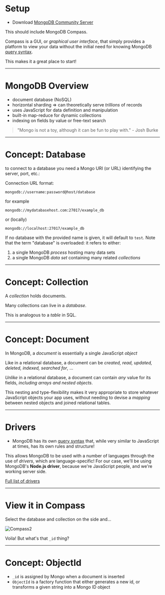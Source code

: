 
# Setup
* Download [MongoDB Community Server](https://www.mongodb.com/try/download/community)

This should include MongoDB Compass.

Compass is a GUI, or *graphical user interface*, that simply provides a platform to view your data without the initial need for knowing MongoDB [query syntax](https://docs.mongodb.com/manual/tutorial/query-documents/).

This makes it a great place to start!

---

# MongoDB Overview

* document database (NoSQL)
* horizontal sharding => can theoretically serve *trillions* of records
* uses JavaScript for data definition and manipulation
* built-in map-reduce for dynamic collections
* indexing on fields by value or free-text search 

> "Mongo is not a toy, although it can be fun to play with." - Josh Burke

---

# Concept: Database

to connect to a database you need a Mongo URI (or URL) identifying the server, port, etc.:

Connection URL format:

```
mongodb://username:password@host/database
```

for example

```
mongodb://mydatabasehost.com:27017/example_db
```

or (locally)

```
mongodb://localhost:27017/example_db
```
If no database with the provided name is given, it will default to `test`.
Note that the term "database" is overloaded: it refers to either:

1. a single MongoDB *process* hosting many data sets
2. a single MongoDB *data set* containing many related *collections*

---

# Concept: Collection

A *collection* holds documents. 

Many collections can live in a *database*.

This is analogous to a *table* in SQL.

---

# Concept: Document

In MongoDB, a *document* is essentially a single JavaScript *object*

Like in a relational database, a document can be *created, read, updated, deleted, indexed, searched for*, ...

*Unlike* in a relational database, a document can contain *any* value for its fields, *including arrays and nested objects*.

This nesting and type-flexibility makes it very appropriate to store whatever JavaScript objects your app uses, without needing to devise a *mapping* between nested objects and joined relational tables.

---

# Drivers
* MongoDB has its own [query syntax](https://docs.mongodb.com/manual/tutorial/query-documents/) that, while very similar to JavaScript at times, has its own rules and structure! 

This allows MongoDB to be used with a number of languages through the use of *drivers*, which are language-specific! For our case, we'll be using MongoDB's **Node.js driver**, because we're JavaScript people, and we're working server side.

[Full list of drivers](https://docs.mongodb.com/drivers/)

---

# View it in Compass

Select the database and collection on the side and...

![Compass2](/images/Compass2.png)

Voila! But what's that `_id` thing?

---

# Concept: ObjectId

- `_id` is assigned by Mongo when a document is inserted
- `ObjectId` is a factory function that either generates a new id, or transforms a given string into a Mongo ID object
